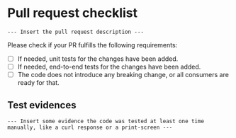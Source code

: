 # Pull request checklist

`--- Insert the pull request description ---`

Please check if your PR fulfills the following requirements:

- [ ] If needed, unit tests for the changes have been added.
- [ ] If needed, end-to-end tests for the changes have been added.
- [ ] The code does not introduce any breaking change, or all consumers are ready for that.

## Test evidences

`--- Insert some evidence the code was tested at least one time manually, like a curl response or a print-screen ---`
